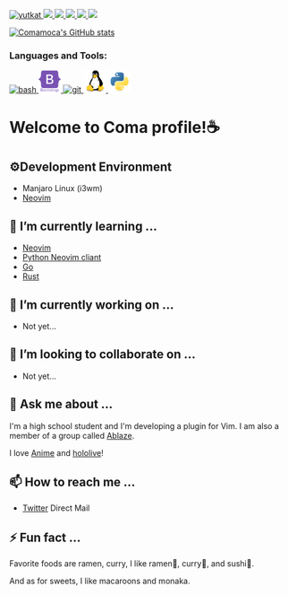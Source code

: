 <p align="left"> 
  <a href="https://github.com/Comamoca/yutkat/">
    <img src="https://komarev.com/ghpvc/?username=Comamoca" alt="yutkat" />
  </a>
  <a href="http://twitter.com/comacoma_san">
    <img height="20" src="https://img.shields.io/twitter/follow/comacoma_san?label=Twitter&logo=twitter&style=flat" />
  </a>
  <a href="https://github.com/Comamoca">
    <img height="20" src="https://img.shields.io/github/followers/Comamoca?label=follow&logo=github&style=flat" />
  </a>
  <a href="https://www.reddit.com/user/Comamoca">
    <img height="20" src="https://img.shields.io/reddit/user-karma/combined/Comamoca?label=Reddit&logo=reddit&style=flat" />
  </a>
  <a href="http://qiita.com/Comamoca">
    <img height="20" src="https://qiita-badge.apiapi.app/s/Comamoca/posts.svg" />
  </a>
  <//qiita.com/Comamoca">
    <img height="20" src="https://qiita-badge.apiapi.app/s/Comamoca/contributions.svg" />
  </a>
</p>

[![Comamoca's GitHub stats](https://github-readme-stats.vercel.app/api?username=Comamoca)](https://github.com/Comamoca/github-readme-stats)

<h3 align="left">Languages and Tools:</h3>
<p align="left"> <a href="https://www.gnu.org/software/bash/" target="_blank"> <img src="https://www.vectorlogo.zone/logos/gnu_bash/gnu_bash-icon.svg" alt="bash" width="40" height="40"/> </a> <a href="https://getbootstrap.com" target="_blank"> <img src="https://raw.githubusercontent.com/devicons/devicon/master/icons/bootstrap/bootstrap-plain-wordmark.svg" alt="bootstrap" width="40" height="40"/> </a> <a href="https://git-scm.com/" target="_blank"> <img src="https://www.vectorlogo.zone/logos/git-scm/git-scm-icon.svg" alt="git" width="40" height="40"/> </a> <a href="https://www.linux.org/" target="_blank"> <img src="https://raw.githubusercontent.com/devicons/devicon/master/icons/linux/linux-original.svg" alt="linux" width="40" height="40"/> </a> <a href="https://www.python.org" target="_blank"> <img src="https://raw.githubusercontent.com/devicons/devicon/master/icons/python/python-original.svg" alt="python" width="40" height="40"/> </a> </p>

# Welcome to Coma profile!☕


## ⚙Development Environment

- Manjaro Linux (i3wm)
- [Neovim](https://github.com/neovim/neovim)

## 🌱 I’m currently learning ...

- [Neovim](https://github.com/neovim/neovim)
- [Python Neovim cliant](https://github.com/neovim/pynvim)
- [Go](https://github.com/golang/go)
- [Rust](https://github.com/rust-lang/rust)

## 🔭 I’m currently working on ... 

- Not yet...

## 👯 I’m looking to collaborate on ...

- Not yet...


## 💬 Ask me about ...

I'm a high school student and I'm developing a plugin for Vim.
I am also a member of a group called [Ablaze](https://github.com/Ablaze-MIRAI).

I love [Anime](./about_anime.md) and [hololive]()!


## 📫 How to reach me ...

- [Twitter](https://twitter.com/comacoma_san) Direct Mail


## ⚡ Fun fact ... 

Favorite foods are ramen, curry,
I like ramen🍜, curry🍛, and sushi🍣.

And as for sweets, I like macaroons and monaka. 

<!-- **Comamoca/Comamoca** is a ✨ _special_ ✨ repository because its `README.md` (this file) appears on your GitHub profile. -->
<!--  -->
<!-- Here are some ideas to get you started: -->
<!--  -->
<!-- - 🔭 I’m currently working on ... -->
<!-- - 🌱 I’m currently learning ... -->
<!-- - 👯 I’m looking to collaborate on ... -->
<!-- - 🤔 I’m looking for help with ... -->
<!-- - 💬 Ask me about ... -->
<!-- - 📫 How to reach me ... -->
<!-- - 😄 Pronouns: ... -->
<!-- - ⚡ Fun fact: ... -->
